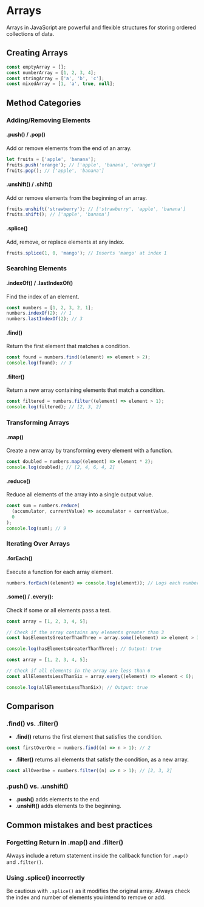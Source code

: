 # Arrays

Arrays in JavaScript are powerful and flexible structures for storing ordered collections of data.

## Creating Arrays

```javascript
const emptyArray = [];
const numberArray = [1, 2, 3, 4];
const stringArray = ['a', 'b', 'c'];
const mixedArray = [1, 'a', true, null];
```

## Method Categories

### Adding/Removing Elements

#### .push() / .pop()

Add or remove elements from the end of an array.

```javascript
let fruits = ['apple', 'banana'];
fruits.push('orange'); // ['apple', 'banana', 'orange']
fruits.pop(); // ['apple', 'banana']
```

#### .unshift() / .shift()

Add or remove elements from the beginning of an array.

```javascript
fruits.unshift('strawberry'); // ['strawberry', 'apple', 'banana']
fruits.shift(); // ['apple', 'banana']
```

#### .splice()

Add, remove, or replace elements at any index.

```javascript
fruits.splice(1, 0, 'mango'); // Inserts 'mango' at index 1
```

### Searching Elements

#### .indexOf() / .lastIndexOf()

Find the index of an element.

```javascript
const numbers = [1, 2, 3, 2, 1];
numbers.indexOf(2); // 1
numbers.lastIndexOf(2); // 3
```

#### .find()

Return the first element that matches a condition.

```javascript
const found = numbers.find((element) => element > 2);
console.log(found); // 3
```

#### .filter()

Return a new array containing elements that match a condition.

```javascript
const filtered = numbers.filter((element) => element > 1);
console.log(filtered); // [2, 3, 2]
```

### Transforming Arrays

#### .map()

Create a new array by transforming every element with a function.

```javascript
const doubled = numbers.map((element) => element * 2);
console.log(doubled); // [2, 4, 6, 4, 2]
```

#### .reduce()

Reduce all elements of the array into a single output value.

```javascript
const sum = numbers.reduce(
  (accumulator, currentValue) => accumulator + currentValue,
  0
);
console.log(sum); // 9
```

### Iterating Over Arrays

#### .forEach()

Execute a function for each array element.

```javascript
numbers.forEach((element) => console.log(element)); // Logs each number
```

#### .some() / .every():

Check if some or all elements pass a test.

```js
const array = [1, 2, 3, 4, 5];

// Check if the array contains any elements greater than 3
const hasElementsGreaterThanThree = array.some((element) => element > 3);

console.log(hasElementsGreaterThanThree); // Output: true
```

```js
const array = [1, 2, 3, 4, 5];

// Check if all elements in the array are less than 6
const allElementsLessThanSix = array.every((element) => element < 6);

console.log(allElementsLessThanSix); // Output: true
```

## Comparison

### .find() vs. .filter()

- **.find()** returns the first element that satisfies the condition.

```javascript
const firstOverOne = numbers.find((n) => n > 1); // 2
```

- **.filter()** returns all elements that satisfy the condition, as a new array.

```javascript
const allOverOne = numbers.filter((n) => n > 1); // [2, 3, 2]
```

### .push() vs. .unshift()

- **.push()** adds elements to the end.
- **.unshift()** adds elements to the beginning.

## Common mistakes and best practices

### Forgetting Return in .map() and .filter()

Always include a return statement inside the callback function for `.map()` and `.filter()`.

### Using .splice() incorrectly

Be cautious with `.splice()` as it modifies the original array. Always check the index and number of elements you intend to remove or add.

